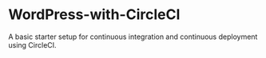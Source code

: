 # WordPress-with-CircleCI
A basic starter setup for continuous integration and continuous deployment using CircleCI.

